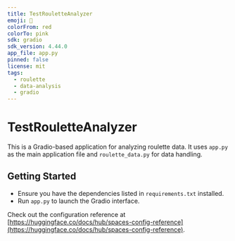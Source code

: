 ```yaml
---
title: TestRouletteAnalyzer
emoji: 🏃
colorFrom: red
colorTo: pink
sdk: gradio
sdk_version: 4.44.0
app_file: app.py
pinned: false
license: mit
tags:
  - roulette
  - data-analysis
  - gradio
---
```


# TestRouletteAnalyzer

This is a Gradio-based application for analyzing roulette data. It uses `app.py` as the main application file and `roulette_data.py` for data handling.

## Getting Started
- Ensure you have the dependencies listed in `requirements.txt` installed.
- Run `app.py` to launch the Gradio interface.

Check out the configuration reference at [https://huggingface.co/docs/hub/spaces-config-reference](https://huggingface.co/docs/hub/spaces-config-reference).